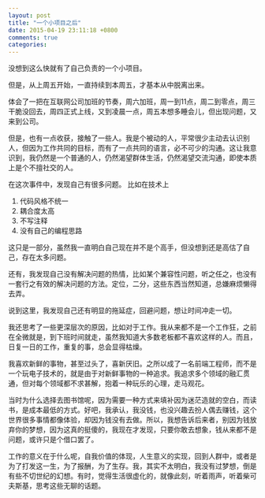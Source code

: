 ```yaml
---
layout: post
title: "一个小项目之后"
date: 2015-04-19 23:11:18 +0800
comments: true
categories: 
---
```


没想到这么快就有了自己负责的一个小项目。

但是，从上周五开始，一直持续到本周五，才基本从中脱离出来。

体会了一把在互联网公司加班的节奏，周六加班，周一到11点，周二到零点，周三干脆没回去，周四正式上线，又到凌晨一点，周五本想多睡会儿，但出现问题，又来到公司。

但是，也有一点收获，接触了一些人。我是个被动的人，平常很少主动去认识别人，但因为工作共同的目标，而有了一点共同的语言，必不可少的沟通。这让我意识到，我仍然是一个普通的人，仍然渴望群体生活，仍然渴望交流沟通，即使本质上是个不擅社交的人。

<!-- more -->

在这次事件中，发现自己有很多问题。
比如在技术上

  1. 代码风格不统一
  2. 耦合度太高
  3. 不写注释
  4. 没有自己的编程思路


这只是一部分，虽然我一直明白自己现在并不是个高手，但没想到还是高估了自己，存在太多问题。

还有，我发现自己没有解决问题的热情，比如某个兼容性问题，听之任之，也没有一套行之有效的解决问题的方法。定位，二分，这些东西当然知道，总嫌麻烦懒得去弄。

说到这里，我发现自己还有明显的拖延症，回避问题，想让时间冲走一切。


我还思考了一些更深层次的原因，比如对于工作。我从来都不是一个工作狂，之前在全微就是，到下班时间就走，虽然我知道大多数老板都不喜欢这样的人。而且，日复一日的工作，重复的事，总会显得枯燥。

我喜欢新鲜的事物，甚至过头了，喜新厌旧。之所以成了一名前端工程师，而不是一个玩电子技术的，就是由于对新鲜事物的一种追求。我追求多个领域的融汇贯通，但对每个领域都不求甚解，抱着一种玩乐的心理，走马观花。

当时为什么选择去图书馆呢，因为需要一种方式来填补因为迷茫造就的空白，而读书，是成本最低的方式。好吧，我承认，我没钱，也没兴趣去扮人偶去赚钱，这个世界很多事情都像体验，却因为钱没有去做。所以，我想告诉后来者，别因为钱放弃你的梦想，因为这真的挺傻的，我现在才发现，只要你敢去想象，钱从来都不是问题，或许只是个借口罢了。

工作的意义在于什么呢，自我价值的体现，人生意义的实现，回到人群中，或者是为了打发这一生，为了报酬，为了生存。我，其实不太明白，我没有过梦想，倒是有些不切世纪的幻想。有时，觉得生活很虚化的，就像此刻，听着雨声，听着柴可夫斯基，思考这些无聊的话题。

